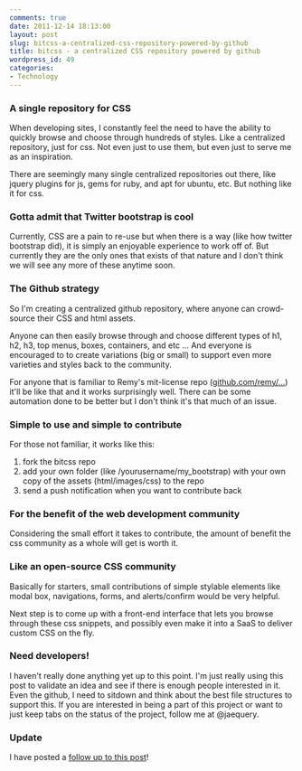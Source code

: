 ```yaml
---
comments: true
date: 2011-12-14 18:13:00
layout: post
slug: bitcss-a-centralized-css-repository-powered-by-github
title: bitcss - a centralized CSS repository powered by github
wordpress_id: 49
categories:
- Technology
---
```


### A single repository for CSS




When developing sites, I constantly feel the need to have the ability to quickly browse and choose through hundreds of styles. Like a centralized repository, just for css. Not even just to use them, but even just to serve me as an inspiration.




There are seemingly many single centralized repositories out there, like jquery plugins for js, gems for ruby, and apt for ubuntu, etc. But nothing like it for css.




### Gotta admit that Twitter bootstrap is cool




Currently, CSS are a pain to re-use but when there is a way (like how twitter bootstrap did), it is simply an enjoyable experience to work off of. But currently they are the only ones that exists of that nature and I don't think we will see any more of these anytime soon.




### The Github strategy




So I'm creating a centralized github repository, where anyone can crowd-source their CSS and html assets.




Anyone can then easily browse through and choose different types of h1, h2, h3, top menus, boxes, containers, and etc … And everyone is encouraged to to create variations (big or small) to support even more varieties and styles back to the community.




For anyone that is familiar to Remy's mit-license repo ([github.com/remy/…](https://github.com/remy/mit-license)) it'll be like that and it works surprisingly well. There can be some automation done to be better but I don't think it's that much of an issue.




### Simple to use and simple to contribute




For those not familiar, it works like this:  
  
1) fork the bitcss repo  
2) add your own folder (like /yourusername/my_bootstrap) with your own copy of the assets (html/images/css) to the repo  
3) send a push notification when you want to contribute back




### For the benefit of the web development community




Considering the small effort it takes to contribute, the amount of benefit the css community as a whole will get is worth it.




### Like an open-source CSS community




Basically for starters, small contributions of simple stylable elements like modal box, navigations, forms, and alerts/confirm would be very helpful.




Next step is to come up with a front-end interface that lets you browse through these css snippets, and possibly even make it into a SaaS to deliver custom CSS on the fly.




### Need developers!




I haven't really done anything yet up to this point. I'm just really using this post to validate an idea and see if there is enough people interested in it. Even the github, I need to sitdown and think about the best file structures to support this. If you are interested in being a part of this project or want to just keep tabs on the status of the project, follow me at @jaequery. 




### Update




I have posted a [follow up to this post](http://jaequery.tumblr.com/post/14268207291/ask-hn-bitcss-project-follow-up)!
